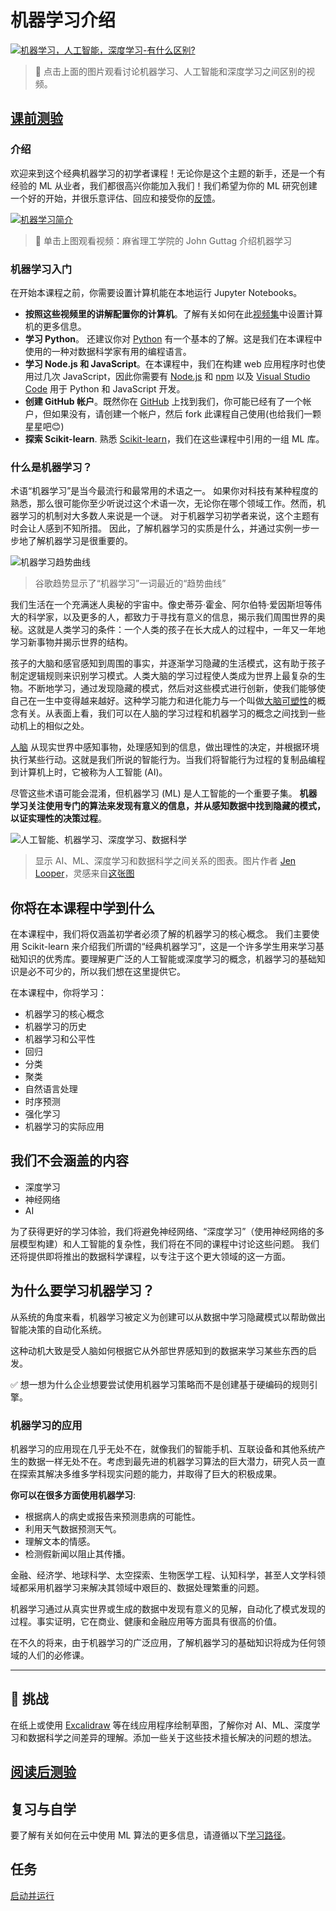 # 机器学习介绍

[![机器学习，人工智能，深度学习-有什么区别?](https://img.youtube.com/vi/lTd9RSxS9ZE/0.jpg)](https://youtu.be/lTd9RSxS9ZE "机器学习，人工智能，深度学习-有什么区别?")

> 🎥 点击上面的图片观看讨论机器学习、人工智能和深度学习之间区别的视频。

## [课前测验](https://white-water-09ec41f0f.azurestaticapps.net/quiz/1/)

### 介绍

欢迎来到这个经典机器学习的初学者课程！无论你是这个主题的新手，还是一个有经验的 ML 从业者，我们都很高兴你能加入我们！我们希望为你的 ML 研究创建一个好的开始，并很乐意评估、回应和接受你的[反馈](https://github.com/microsoft/ML-For-Beginners/discussions)。

[![机器学习简介](https://img.youtube.com/vi/h0e2HAPTGF4/0.jpg)](https://youtu.be/h0e2HAPTGF4 "Introduction to ML")

> 🎥 单击上图观看视频：麻省理工学院的 John Guttag 介绍机器学习
### 机器学习入门

在开始本课程之前，你需要设置计算机能在本地运行 Jupyter Notebooks。

- **按照这些视频里的讲解配置你的计算机**。了解有关如何在此[视频集](https://www.youtube.com/playlist?list=PLlrxD0HtieHhS8VzuMCfQD4uJ9yne1mE6)中设置计算机的更多信息。
- **学习 Python**。 还建议你对 [Python](https://docs.microsoft.com/learn/paths/python-language/?WT.mc_id=academic-15963-cxa) 有一个基本的了解。这是我们在本课程中使用的一种对数据科学家有用的编程语言。
- **学习 Node.js 和 JavaScript**。在本课程中，我们在构建 web 应用程序时也使用过几次 JavaScript，因此你需要有 [Node.js](https://nodejs.org) 和 [npm](https://www.npmjs.com/) 以及 [Visual Studio Code](https://code.visualstudio.com/) 用于 Python 和 JavaScript 开发。
- **创建 GitHub 帐户**。既然你在 [GitHub](https://github.com) 上找到我们，你可能已经有了一个帐户，但如果没有，请创建一个帐户，然后 fork 此课程自己使用(也给我们一颗星星吧😊) 
- **探索 Scikit-learn**. 熟悉 [Scikit-learn]([https://scikit-learn.org/stable/user_guide.html)，我们在这些课程中引用的一组 ML 库。

### 什么是机器学习？

术语“机器学习”是当今最流行和最常用的术语之一。 如果你对科技有某种程度的熟悉，那么很可能你至少听说过这个术语一次，无论你在哪个领域工作。然而，机器学习的机制对大多数人来说是一个谜。 对于机器学习初学者来说，这个主题有时会让人感到不知所措。 因此，了解机器学习的实质是什么，并通过实例一步一步地了解机器学习是很重要的。

![机器学习趋势曲线](../images/hype.png)

> 谷歌趋势显示了“机器学习”一词最近的“趋势曲线”

我们生活在一个充满迷人奥秘的宇宙中。像史蒂芬·霍金、阿尔伯特·爱因斯坦等伟大的科学家，以及更多的人，都致力于寻找有意义的信息，揭示我们周围世界的奥秘。这就是人类学习的条件：一个人类的孩子在长大成人的过程中，一年又一年地学习新事物并揭示世界的结构。

孩子的大脑和感官感知到周围的事实，并逐渐学习隐藏的生活模式，这有助于孩子制定逻辑规则来识别学习模式。人类大脑的学习过程使人类成为世界上最复杂的生物。不断地学习，通过发现隐藏的模式，然后对这些模式进行创新，使我们能够使自己在一生中变得越来越好。这种学习能力和进化能力与一个叫做[大脑可塑性](https://www.simplypsychology.org/brain-plasticity.html)的概念有关。从表面上看，我们可以在人脑的学习过程和机器学习的概念之间找到一些动机上的相似之处。

[人脑](https://www.livescience.com/29365-human-brain.html) 从现实世界中感知事物，处理感知到的信息，做出理性的决定，并根据环境执行某些行动。这就是我们所说的智能行为。当我们将智能行为过程的复制品编程到计算机上时，它被称为人工智能 (AI)。

尽管这些术语可能会混淆，但机器学习 (ML) 是人工智能的一个重要子集。 **机器学习关注使用专门的算法来发现有意义的信息，并从感知数据中找到隐藏的模式，以证实理性的决策过程**。

![人工智能、机器学习、深度学习、数据科学](../images/ai-ml-ds.png)

> 显示 AI、ML、深度学习和数据科学之间关系的图表。图片作者 [Jen Looper](https://twitter.com/jenlooper)，灵感来自[这张图](https://softwareengineering.stackexchange.com/questions/366996/distinction-between-ai-ml-neural-networks-deep-learning-and-data-mining)

## 你将在本课程中学到什么

在本课程中，我们将仅涵盖初学者必须了解的机器学习的核心概念。 我们主要使用 Scikit-learn 来介绍我们所谓的“经典机器学习”，这是一个许多学生用来学习基础知识的优秀库。要理解更广泛的人工智能或深度学习的概念，机器学习的基础知识是必不可少的，所以我们想在这里提供它。

在本课程中，你将学习：

- 机器学习的核心概念
- 机器学习的历史
- 机器学习和公平性
- 回归
- 分类
- 聚类
- 自然语言处理
- 时序预测
- 强化学习
- 机器学习的实际应用
## 我们不会涵盖的内容

- 深度学习
- 神经网络
- AI
  
为了获得更好的学习体验，我们将避免神经网络、“深度学习”（使用神经网络的多层模型构建）和人工智能的复杂性，我们将在不同的课程中讨论这些问题。 我们还将提供即将推出的数据科学课程，以专注于这个更大领域的这一方面。
## 为什么要学习机器学习？

从系统的角度来看，机器学习被定义为创建可以从数据中学习隐藏模式以帮助做出智能决策的自动化系统。

这种动机大致是受人脑如何根据它从外部世界感知到的数据来学习某些东西的启发。

✅ 想一想为什么企业想要尝试使用机器学习策略而不是创建基于硬编码的规则引擎。

### 机器学习的应用

机器学习的应用现在几乎无处不在，就像我们的智能手机、互联设备和其他系统产生的数据一样无处不在。考虑到最先进的机器学习算法的巨大潜力，研究人员一直在探索其解决多维多学科现实问题的能力，并取得了巨大的积极成果。

**你可以在很多方面使用机器学习**:

- 根据病人的病史或报告来预测患病的可能性。
- 利用天气数据预测天气。
- 理解文本的情感。
- 检测假新闻以阻止其传播。

金融、经济学、地球科学、太空探索、生物医学工程、认知科学，甚至人文学科领域都采用机器学习来解决其领域中艰巨的、数据处理繁重的问题。

机器学习通过从真实世界或生成的数据中发现有意义的见解，自动化了模式发现的过程。事实证明，它在商业、健康和金融应用等方面具有很高的价值。

在不久的将来，由于机器学习的广泛应用，了解机器学习的基础知识将成为任何领域的人们的必修课。

---
## 🚀 挑战

在纸上或使用 [Excalidraw](https://excalidraw.com/) 等在线应用程序绘制草图，了解你对 AI、ML、深度学习和数据科学之间差异的理解。添加一些关于这些技术擅长解决的问题的想法。

## [阅读后测验](https://white-water-09ec41f0f.azurestaticapps.net/quiz/2/)

## 复习与自学

要了解有关如何在云中使用 ML 算法的更多信息，请遵循以下[学习路径](https://docs.microsoft.com/learn/paths/create-no-code-predictive-models-azure-machine-learning/?WT.mc_id=academic-15963-cxa)。

## 任务

[启动并运行](assignment.zh-cn.md)
